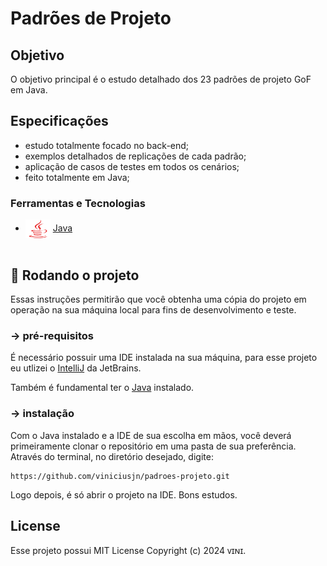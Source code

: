 # Padrões de Projeto

## Objetivo
O objetivo principal é o estudo detalhado dos 23 padrões de projeto GoF em Java.

## Especificações
- estudo totalmente focado no back-end;
- exemplos detalhados de replicações de cada padrão;
- aplicação de casos de testes em todos os cenários;
- feito totalmente em Java;

### Ferramentas e Tecnologias

* <img align="center" alt="Angular" height="30" width="40" href="#" src="https://raw.githubusercontent.com/devicons/devicon/6910f0503efdd315c8f9b858234310c06e04d9c0/icons/java/java-plain.svg"> [Java](https://www.java.com/pt-BR/)
<br><br>



## 🚀 Rodando o projeto

Essas instruções permitirão que você obtenha uma cópia do projeto em operação na sua máquina local para fins de desenvolvimento e teste.

### -> pré-requisitos

É necessário possuir uma IDE instalada na sua máquina, para esse projeto eu utlizei o [IntelliJ](https://www.jetbrains.com/pt-br/idea/) da JetBrains.

Também é fundamental ter o [Java](https://www.java.com/pt-BR/) instalado.
### -> instalação

Com o Java instalado e a IDE de sua escolha em mãos, você deverá primeiramente clonar o repositório em uma pasta de sua preferência. Através do terminal, no diretório desejado, digite:

```
https://github.com/viniciusjn/padroes-projeto.git
```

Logo depois, é só abrir o projeto na IDE. Bons estudos.

## License
Esse projeto possui MIT License Copyright (c) 2024 ᴠɪɴɪ. 
